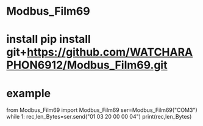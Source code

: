 # Modbus_Film69

# install   pip install git+https://github.com/WATCHARAPHON6912/Modbus_Film69.git

# example
from Modbus_Film69 import Modbus_Film69
    ser=Modbus_Film69("COM3")
    while 1:
        rec,len_Bytes=ser.send("01 03 20 00 00 04")
        print(rec,len_Bytes)

